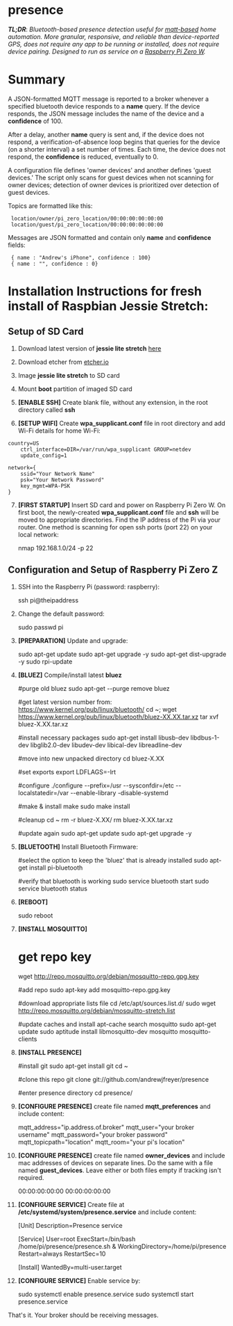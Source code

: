 presence
=======

***TL;DR***: *Bluetooth-based presence detection useful for [mqtt-based](http://mqtt.org) home automation. More granular, responsive, and reliable than device-reported GPS, does not require any app to be running or installed, does not require device pairing. Designed to run as service on a [Raspberry Pi Zero W](https://www.raspberrypi.org/products/raspberry-pi-zero-w/).*

<h1>Summary</h1>

A JSON-formatted MQTT message is reported to a broker whenever a specified bluetooth device responds to a **name** query. If the device responds, the JSON message includes the name of the device and a **confidence** of 100. 

After a delay, another **name** query is sent and, if the device does not respond, a verification-of-absence loop begins that queries for the device (on a shorter interval) a set number of times. Each time, the device does not respond, the **confidence** is reduced, eventually to 0. 

A configuration file defines 'owner devices' and another defines 'guest devices.' The script only scans for guest devices when not scanning for owner devices; detection of owner devices is prioritized over detection of guest devices. 

Topics are formatted like this:

     location/owner/pi_zero_location/00:00:00:00:00:00 
     location/guest/pi_zero_location/00:00:00:00:00:00

Messages are JSON formatted and contain only **name** and **confidence** fields:

     { name : "Andrew's iPhone", confidence : 100}
     { name : "", confidence : 0}

<h1>Installation Instructions for fresh install of Raspbian Jessie Stretch:</h1>

<h2>Setup of SD Card</h2>

1. Download latest version of **jessie lite stretch** [here](https://downloads.raspberrypi.org/raspbian_lite_latest)

2. Download etcher from [etcher.io](https://etcher.io)

3. Image **jessie lite stretch** to SD card

4. Mount **boot** partition of imaged SD card

5. **[ENABLE SSH]** Create blank file, without any extension, in the root directory called **ssh**

6. **[SETUP WIFI]** Create **wpa_supplicant.conf** file in root directory and add Wi-Fi details for home Wi-Fi:

```
country=US
    ctrl_interface=DIR=/var/run/wpa_supplicant GROUP=netdev
    update_config=1

network={
    ssid="Your Network Name"
    psk="Your Network Password"
    key_mgmt=WPA-PSK
}
```

 7. **[FIRST STARTUP]** Insert SD card and power on Raspberry Pi Zero W. On first boot, the newly-created **wpa_supplicant.conf** file and **ssh** will be moved to appropriate directories. Find the IP address of the Pi via your router. One method is scanning for open ssh ports (port 22) on your local network:

      nmap 192.168.1.0/24 -p 22

<h2>Configuration and Setup of Raspberry Pi Zero Z</h2>

1. SSH into the Raspberry Pi (password: raspberry):

     ssh pi@theipaddress

2. Change the default password:

     sudo passwd pi

3. **[PREPARATION]** Update and upgrade:

    sudo apt-get update
    sudo apt-get upgrade -y
    sudo apt-get dist-upgrade -y
    sudo rpi-update

4. **[BLUEZ]** Compile/install latest **bluez**

    #purge old bluez
    sudo apt-get --purge remove bluez

    #get latest version number from: https://www.kernel.org/pub/linux/bluetooth/
    cd ~; wget https://www.kernel.org/pub/linux/bluetooth/bluez-XX.XX.tar.xz
    tar xvf bluez-X.XX.tar.xz
    
    #install necessary packages
    sudo apt-get install libusb-dev libdbus-1-dev libglib2.0-dev libudev-dev libical-dev libreadline-dev
    
    #move into new unpacked directory
    cd bluez-X.XX

    #set exports
    export LDFLAGS=-lrt

    #configure 
    ./configure --prefix=/usr --sysconfdir=/etc --localstatedir=/var --enable-library -disable-systemd

    #make & install
    make
    sudo make install

    #cleanup
    cd ~
    rm -r bluez-X.XX/
    rm bluez-X.XX.tar.xz
   
    #update again
    sudo apt-get update
    sudo apt-get upgrade -y

6. **[BLUETOOTH]** Install Bluetooth Firmware:
   
    #select the option to keep the 'bluez' that is already installed
    sudo apt-get install pi-bluetooth

    #verify that bluetooth is working
    sudo service bluetooth start
    sudo service bluetooth status

7. **[REBOOT]**

    sudo reboot

8. **[INSTALL MOSQUITTO]**

    # get repo key
    wget http://repo.mosquitto.org/debian/mosquitto-repo.gpg.key

    #add repo
    sudo apt-key add mosquitto-repo.gpg.key

    #download appropriate lists file 
    cd /etc/apt/sources.list.d/
    sudo wget http://repo.mosquitto.org/debian/mosquitto-stretch.list

    #update caches and install 
    apt-cache search mosquitto
    sudo apt-get update
    sudo aptitude install libmosquitto-dev mosquitto mosquitto-clients

9. **[INSTALL PRESENCE]**

    #install git
    sudo apt-get install git
    cd ~

    #clone this repo
    git clone git://github.com/andrewjfreyer/presence

    #enter presence directory
    cd presence/

10. **[CONFIGURE PRESENCE]** create file named **mqtt_preferences** and include content:

    mqtt_address="ip.address.of.broker"
    mqtt_user="your broker username"
    mqtt_password="your broker password"
    mqtt_topicpath="location"
    mqtt_room="your pi's location"

11. **[CONFIGURE PRESENCE]** create file named **owner_devices** and include mac addresses of devices on separate lines. Do the same with a file named **guest_devices**. Leave either or both files empty if tracking isn't required.

    00:00:00:00:00
    00:00:00:00:00

12. **[CONFIGURE SERVICE]** Create file at **/etc/systemd/system/presence.service** and include content:

    [Unit]
    Description=Presence service

    [Service]
    User=root
    ExecStart=/bin/bash /home/pi/presence/presence.sh &
    WorkingDirectory=/home/pi/presence
    Restart=always
    RestartSec=10

    [Install]
    WantedBy=multi-user.target


13. **[CONFIGURE SERVICE]** Enable service by:

    sudo systemctl enable presence.service
    sudo systemctl start presence.service


That's it. Your broker should be receiving messages. 

